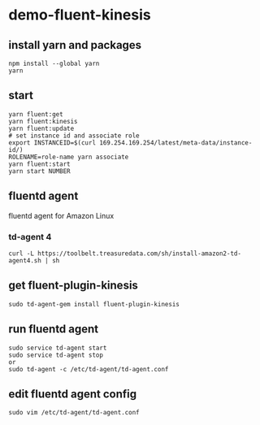 # demo-fluent-kinesis

## install yarn and packages

```
npm install --global yarn
yarn
```

## start

```
yarn fluent:get
yarn fluent:kinesis
yarn fluent:update
# set instance id and associate role
export INSTANCEID=$(curl 169.254.169.254/latest/meta-data/instance-id/)
ROLENAME=role-name yarn associate
yarn fluent:start
yarn start NUMBER
```

## fluentd agent

fluentd agent for Amazon Linux

### td-agent 4

```
curl -L https://toolbelt.treasuredata.com/sh/install-amazon2-td-agent4.sh | sh
```

## get fluent-plugin-kinesis

```
sudo td-agent-gem install fluent-plugin-kinesis
```

## run fluentd agent

```
sudo service td-agent start
sudo service td-agent stop
or
sudo td-agent -c /etc/td-agent/td-agent.conf
```

## edit fluentd agent config

```
sudo vim /etc/td-agent/td-agent.conf
```
